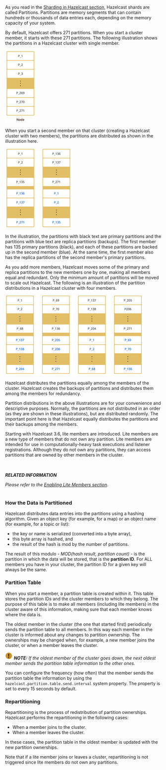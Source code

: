 
As you read in the [Sharding in Hazelcast section](00_Sharding_In_Hazelcast.md), Hazelcast shards are called Partitions. Partitions are memory segments that can contain hundreds or thousands of data entries each, depending on the memory capacity of your system. 

By default, Hazelcast offers 271 partitions. When you start a cluster member, it starts with these 271 partitions. The following illustration shows the partitions in a Hazelcast cluster with single member.

![Single Member with Partitions](../images/NodePartition.jpg)

When you start a second member on that cluster (creating a Hazelcast cluster with two members), the partitions are distributed as shown in the illustration here.

![Cluster with Two Members - Backups are Created](../images/BackupPartitions.jpg)

In the illustration, the partitions with black text are primary partitions and the partitions with blue text are replica partitions (backups). The first member has 135 primary partitions (black), and each of these partitions are backed up in the second member (blue). At the same time, the first member also has the replica partitions of the second member's primary partitions.

As you add more members, Hazelcast moves some of the primary and replica partitions to the new members one by one, making all members equal and redundant. Only the minimum amount of partitions will be moved to scale out Hazelcast. The following is an illustration of the partition distributions in a Hazelcast cluster with four members.

![Cluster with Four Members](../images/FourNodeCluster.jpg)

Hazelcast distributes the partitions equally among the members of the cluster. Hazelcast creates the backups of partitions and distributes them among the members for redundancy.

Partition distributions in the above illustrations are for your convenience and descriptive purposes. Normally, the partitions are not distributed in an order (as they are shown in these illustrations), but are distributed randomly. The important point here is that Hazelcast equally distributes the partitions and their backups among the members.

Starting with Hazelcast 3.6, lite members are introduced. Lite members are a new type of members that do not own any partition. Lite members are intended for use in computationally-heavy task executions and listener registrations. Although they do not own any partitions,
they can access partitions that are owned by other members in the cluster.

<br></br>
***RELATED INFORMATION***

*Please refer to the [Enabling Lite Members section](/17_Management/03_Cluster_Utilities/04_Enabling_Lite_Members.md).*
<br></br> 


### How the Data is Partitioned

Hazelcast distributes data entries into the partitions using a hashing algorithm. Given an object key (for example, for a map) or an object name (for example, for a topic or list):

- the key or name is serialized (converted into a byte array),
- this byte array is hashed, and
- the result of the hash is mod by the number of partitions.

The result of this modulo - *MOD(hash result, partition count)* -  is the partition in which the data will be stored, that is the **partition ID**. For ALL members you have in your cluster, the partition ID for a given key will always be the same.

### Partition Table

When you start a member, a partition table is created within it. This table stores the partition IDs and the cluster members to which they belong. The purpose of this table is to make all members (including lite members) in the cluster aware of this information, making sure that each member knows where the data is.

The oldest member in the cluster (the one that started first) periodically sends the partition table to all members. In this way each member in the cluster is informed about any changes to partition ownership. The ownerships may be changed when, for example, a new member joins the cluster, or when a member leaves the cluster.

![image](../images/NoteSmall.jpg) ***NOTE:*** *If the oldest member of the cluster goes down, the next oldest member sends the partition table information to the other ones.*

You can configure the frequency (how often) that the member sends the partition table the information by using the `hazelcast.partition.table.send.interval` system property. The property is set to every 15 seconds by default. 

### Repartitioning

Repartitioning is the process of redistribution of partition ownerships. Hazelcast performs the repartitioning in the following cases:

- When a member joins to the cluster.
- When a member leaves the cluster.

In these cases, the partition table in the oldest member is updated with the new partition ownerships. 

Note that if a lite member joins or leaves a cluster, repartitioning is not triggered since lite members do not own any partitions.


